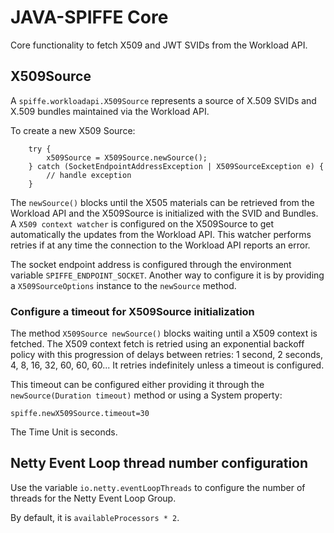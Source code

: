 # JAVA-SPIFFE Core

Core functionality to fetch X509 and JWT SVIDs from the Workload API.

## X509Source

A `spiffe.workloadapi.X509Source` represents a source of X.509 SVIDs and X.509 bundles maintained via the Workload API.

To create a new X509 Source:

```
    try {
        x509Source = X509Source.newSource();
    } catch (SocketEndpointAddressException | X509SourceException e) {
        // handle exception
    }
```

The `newSource()` blocks until the X505 materials can be retrieved from the Workload API and the X509Source is 
initialized with the SVID and Bundles. A `X509 context watcher` is configured on the X509Source to get automatically
the updates from the Workload API. This watcher performs retries if at any time the connection to the Workload API 
reports an error.

The socket endpoint address is configured through the environment variable `SPIFFE_ENDPOINT_SOCKET`. Another way to
configure it is by providing a `X509SourceOptions` instance to the `newSource` method.

### Configure a timeout for X509Source initialization 

The method `X509Source newSource()` blocks waiting until a X509 context is fetched. The X509 context fetch is retried
using an exponential backoff policy with this progression of delays between retries: 1 second, 2 seconds, 4, 8, 16, 32, 60, 60, 60...
It retries indefinitely unless a timeout is configured. 

This timeout can be configured either providing it through the `newSource(Duration timeout)` method or 
using a System property:

`spiffe.newX509Source.timeout=30`

The Time Unit is seconds.

## Netty Event Loop thread number configuration

Use the variable `io.netty.eventLoopThreads` to configure the number of threads for the Netty Event Loop Group. 

By default, it is `availableProcessors * 2`.
